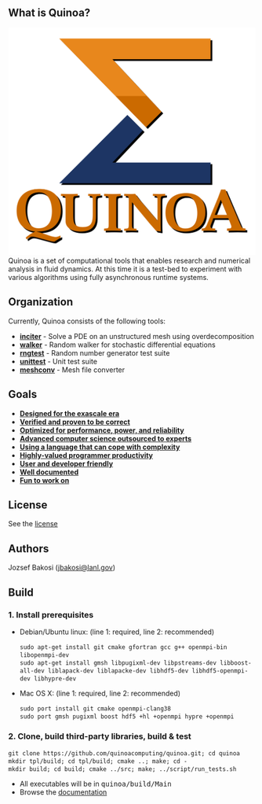 ## What is Quinoa?

![](quinoa.svg)
Quinoa is a set of computational tools that enables research and numerical analysis in fluid dynamics. At this time it is a test-bed to experiment with various algorithms using fully asynchronous runtime systems.

## Organization

Currently, Quinoa consists of the following tools:
  - [<B>inciter</B>](https://quinoacomputing.github.io/quinoa/inciter_doc.html) - Solve a PDE on an unstructured mesh using overdecomposition
  - [<B>walker</B>](https://quinoacomputing.github.io/quinoa/walker_doc.html) - Random walker for stochastic differential equations
  - [<B>rngtest</B>](https://quinoacomputing.github.io/quinoa/rngtest_doc.html) - Random number generator test suite
  - [<B>unittest</B>](https://quinoacomputing.github.io/quinoa/unittest_doc.html) - Unit test suite
  - [<B>meshconv</B>](https://quinoacomputing.github.io/quinoa/meshconv_doc.html) - Mesh file converter

## Goals

  - [<B>Designed for the exascale era</B>](https://quinoacomputing.github.io/quinoa/why.html#exascale)
  - [<B>Verified and proven to be correct</B>](https://quinoacomputing.github.io/quinoa/why.html#correct)
  - [<B>Optimized for performance, power, and reliability</B>](https://quinoacomputing.github.io/quinoa/why.html#optimized)
  - [<B>Advanced computer science outsourced to experts</B>](https://quinoacomputing.github.io/quinoa/why.html#outsource)
  - [<B>Using a language that can cope with complexity</B>](https://quinoacomputing.github.io/quinoa/why.html#language)
  - [<B>Highly-valued programmer productivity</B>](https://quinoacomputing.github.io/quinoa/why.html#productivity)
  - [<B>User and developer friendly</B>](https://quinoacomputing.github.io/quinoa/why.html#friendly)
  - [<B>Well documented</B>](https://quinoacomputing.github.io/quinoa/why.html#documented)
  - [<B>Fun to work on</B>](https://quinoacomputing.github.io/quinoa/why.html#fun)

## License

See the [license](https://github.com/quinoacomputing/quinoa/blob/master/LICENSE)

## Authors

Jozsef Bakosi (jbakosi@lanl.gov)

## Build

### 1. Install prerequisites

- Debian/Ubuntu linux: (line 1: required, line 2: recommended)

   ```
   sudo apt-get install git cmake gfortran gcc g++ openmpi-bin libopenmpi-dev
   sudo apt-get install gmsh libpugixml-dev libpstreams-dev libboost-all-dev liblapack-dev liblapacke-dev libhdf5-dev libhdf5-openmpi-dev libhypre-dev
   ```

- Mac OS X: (line 1: required, line 2: recommended)

   ```
   sudo port install git cmake openmpi-clang38
   sudo port gmsh pugixml boost hdf5 +hl +openmpi hypre +openmpi
   ```

### 2. Clone, build third-party libraries, build & test

   ```
   git clone https://github.com/quinoacomputing/quinoa.git; cd quinoa
   mkdir tpl/build; cd tpl/build; cmake ..; make; cd -
   mkdir build; cd build; cmake ../src; make; ../script/run_tests.sh
   ```

   - All executables will be in <tt>quinoa/build/Main</tt>
   - Browse the [documentation](http://quinoacomputing.github.io/quinoa/index.html)
